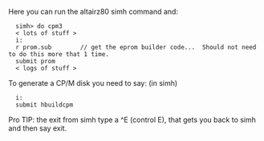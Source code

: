 Here you can run the altairz80 simh command and:

```
  simh> do cpm3
  < lots of stuff >
  i:
  r prom.sub        // get the eprom builder code...  Should not need to do this more that 1 time.
  submit prom
  < logs of stuff >
```

To generate a CP/M disk you need to say:  (in simh)

```
  i:
  submit hbuildcpm
```
  
Pro TIP:  the exit from simh type a ^E (control E), that gets you back to simh and then say exit.
  
